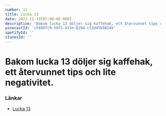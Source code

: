```yaml
---
number: 13
title: Lucka 13
date: 2022-12-13T07:00:00.000Z
description: 'Bakom lucka 13 döljer sig kaffehak, ett återvunnet tips och lite negativitet.'
pinecastId: 'c5949fc9-56f5-413e-8294-c33d45b9824b'
spotifyId: ''
itunesId: ''
---
```


# Bakom lucka 13 döljer sig kaffehak, ett återvunnet tips och lite negativitet.

### Länkar

- [Lucka 13](https://developer.mozilla.org/en-US/docs/Web/CSS/:has)
